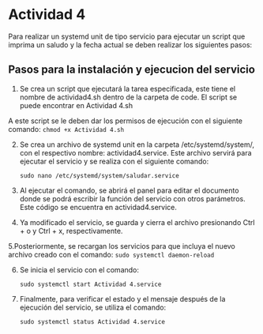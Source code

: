 # Actividad 4
Para realizar un systemd unit de tipo servicio para ejecutar un script que imprima un saludo y la fecha actual se deben realizar los siguientes pasos: 


## Pasos para la instalación y ejecucion del servicio

1.	Se crea un script que ejecutará la tarea especificada, este tiene el nombre de actividad4.sh dentro de la carpeta de code. El script se puede encontrar en Actividad 4.sh

A este script se le deben dar los permisos de ejecución con el siguiente comando:
    ```
    chmod +x Actividad 4.sh 
    ```

2. Se crea un archivo de systemd unit en la carpeta /etc/systemd/system/, con el respectivo nombre: actividad4.service. Este archivo servirá para ejecutar el servicio y se realiza con el siguiente comando:
    ```
    sudo nano /etc/systemd/system/saludar.service 
    ```  
3. Al ejecutar el comando, se abrirá el panel para editar el documento donde se podrá escribir la función del servicio con otros parámetros. Este código se encuentra en actividad4.service.

4. Ya modificado el servicio, se guarda y cierra el archivo presionando Ctrl + o y Ctrl + x, respectivamente.

5.Posteriormente, se recargan los servicios para que incluya el nuevo archivo creado con el comando:
    ```
    sudo systemctl daemon-reload   
    ``` 

6. Se inicia el servicio con el comando:
    ```
    sudo systemctl start Actividad 4.service   
    ```

7. Finalmente, para verificar el estado y el mensaje después de la ejecución del servicio, se utiliza el comando:

    ```
    sudo systemctl status Actividad 4.service    
    ```
